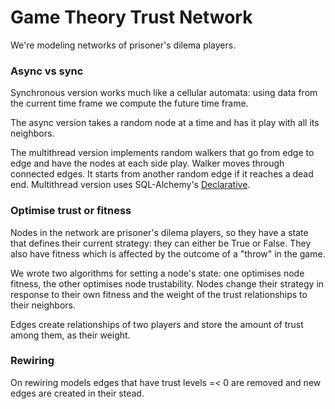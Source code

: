 # Game Theory Trust Network

We're modeling networks of prisoner's dilema players.


### Async vs sync

Synchronous version works much like a cellular automata: using data
from the current time frame we compute the future time frame.

The async version takes a random node at a time and has it play with
all its neighbors.

The multithread version implements random walkers that go from edge to
edge and have the nodes at each side play. Walker moves through
connected edges. It starts from another random edge if it reaches a
dead end. Multithread version uses SQL-Alchemy's
[Declarative](http://docs.sqlalchemy.org/en/rel_0_9/orm/extensions/declarative.html).




### Optimise trust or fitness

Nodes in the network are prisoner's dilema players, so they have a
state that defines their current strategy: they can either be True or
False. They also have fitness which is affected by the outcome of a
"throw" in the game.

We wrote two algorithms for setting a node's state: one optimises node
fitness, the other optimises node trustability. Nodes change their
strategy in response to their own fitness and the weight of the trust
relationships to their neighbors.

Edges create relationships of two players and store the amount of
trust among them, as their weight.




### Rewiring

On rewiring models edges that have trust levels =< 0 are removed and
new edges are created in their stead.

